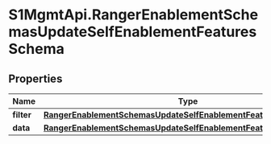 # S1MgmtApi.RangerEnablementSchemasUpdateSelfEnablementFeaturesSchema

## Properties
Name | Type | Description | Notes
------------ | ------------- | ------------- | -------------
**filter** | [**RangerEnablementSchemasUpdateSelfEnablementFeaturesSchemaFilter**](RangerEnablementSchemasUpdateSelfEnablementFeaturesSchemaFilter.md) |  | 
**data** | [**RangerEnablementSchemasUpdateSelfEnablementFeaturesSchemaData**](RangerEnablementSchemasUpdateSelfEnablementFeaturesSchemaData.md) |  | 


